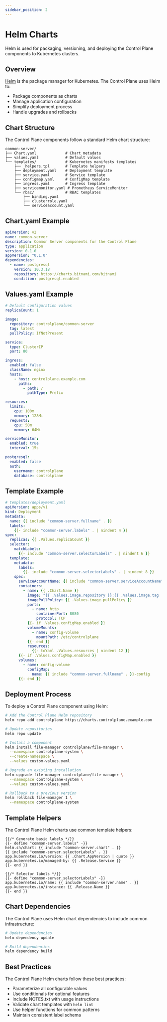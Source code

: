 ```yaml
---
sidebar_position: 2
---
```


# Helm Charts

Helm is used for packaging, versioning, and deploying the Control Plane components to Kubernetes clusters.

## Overview

[Helm](https://helm.sh/) is the package manager for Kubernetes. The Control Plane uses Helm to:

- Package components as charts
- Manage application configuration
- Simplify deployment process
- Handle upgrades and rollbacks

## Chart Structure

The Control Plane components follow a standard Helm chart structure:

```
common-server/
├── Chart.yaml             # Chart metadata
├── values.yaml            # Default values
└── templates/             # Kubernetes manifests templates
    ├── _helpers.tpl       # Template helpers
    ├── deployment.yaml    # Deployment template
    ├── service.yaml       # Service template
    ├── configmap.yaml     # ConfigMap template
    ├── ingress.yaml       # Ingress template
    ├── servicemonitor.yaml # Prometheus ServiceMonitor
    └── rbac/              # RBAC templates
        ├── binding.yaml
        ├── clusterrole.yaml
        └── serviceaccount.yaml
```

## Chart.yaml Example

```yaml
apiVersion: v2
name: common-server
description: Common Server components for the Control Plane
type: application
version: 0.1.0
appVersion: "0.1.0"
dependencies:
  - name: postgresql
    version: 10.3.18
    repository: https://charts.bitnami.com/bitnami
    condition: postgresql.enabled
```

## Values.yaml Example

```yaml
# Default configuration values
replicaCount: 1

image:
  repository: controlplane/common-server
  tag: latest
  pullPolicy: IfNotPresent

service:
  type: ClusterIP
  port: 80

ingress:
  enabled: false
  className: nginx
  hosts:
    - host: controlplane.example.com
      paths:
        - path: /
          pathType: Prefix

resources:
  limits:
    cpu: 100m
    memory: 128Mi
  requests:
    cpu: 50m
    memory: 64Mi

serviceMonitor:
  enabled: true
  interval: 15s

postgresql:
  enabled: false
  auth:
    username: controlplane
    database: controlplane
```

## Template Example

```yaml
# templates/deployment.yaml
apiVersion: apps/v1
kind: Deployment
metadata:
  name: {{ include "common-server.fullname" . }}
  labels:
    {{- include "common-server.labels" . | nindent 4 }}
spec:
  replicas: {{ .Values.replicaCount }}
  selector:
    matchLabels:
      {{- include "common-server.selectorLabels" . | nindent 6 }}
  template:
    metadata:
      labels:
        {{- include "common-server.selectorLabels" . | nindent 8 }}
    spec:
      serviceAccountName: {{ include "common-server.serviceAccountName" . }}
      containers:
        - name: {{ .Chart.Name }}
          image: "{{ .Values.image.repository }}:{{ .Values.image.tag | default .Chart.AppVersion }}"
          imagePullPolicy: {{ .Values.image.pullPolicy }}
          ports:
            - name: http
              containerPort: 8080
              protocol: TCP
          {{- if .Values.configMap.enabled }}
          volumeMounts:
            - name: config-volume
              mountPath: /etc/controlplane
          {{- end }}
          resources:
            {{- toYaml .Values.resources | nindent 12 }}
      {{- if .Values.configMap.enabled }}
      volumes:
        - name: config-volume
          configMap:
            name: {{ include "common-server.fullname" . }}-config
      {{- end }}
```

## Deployment Process

To deploy a Control Plane component using Helm:

```bash
# Add the Control Plane Helm repository
helm repo add controlplane https://charts.controlplane.example.com

# Update repositories
helm repo update

# Install a component
helm install file-manager controlplane/file-manager \
  --namespace controlplane-system \
  --create-namespace \
  --values custom-values.yaml

# Upgrade an existing installation
helm upgrade file-manager controlplane/file-manager \
  --namespace controlplane-system \
  --values custom-values.yaml

# Rollback to a previous version
helm rollback file-manager 1 \
  --namespace controlplane-system
```

## Template Helpers

The Control Plane Helm charts use common template helpers:

```
{{/* Generate basic labels */}}
{{- define "common-server.labels" -}}
helm.sh/chart: {{ include "common-server.chart" . }}
{{ include "common-server.selectorLabels" . }}
app.kubernetes.io/version: {{ .Chart.AppVersion | quote }}
app.kubernetes.io/managed-by: {{ .Release.Service }}
{{- end }}

{{/* Selector labels */}}
{{- define "common-server.selectorLabels" -}}
app.kubernetes.io/name: {{ include "common-server.name" . }}
app.kubernetes.io/instance: {{ .Release.Name }}
{{- end }}
```

## Chart Dependencies

The Control Plane uses Helm chart dependencies to include common infrastructure:

```bash
# Update dependencies
helm dependency update

# Build dependencies
helm dependency build
```

## Best Practices

The Control Plane Helm charts follow these best practices:

- Parameterize all configurable values
- Use conditionals for optional features
- Include NOTES.txt with usage instructions
- Validate chart templates with `helm lint`
- Use helper functions for common patterns
- Maintain consistent label schema